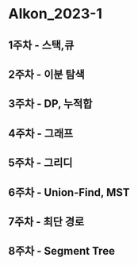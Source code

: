 # Alkon_2023-1
## 1주차 - 스택,큐 </br>
## 2주차 - 이분 탐색 </br>
## 3주차 - DP, 누적합 </br>
## 4주차 - 그래프 </br>
## 5주차 - 그리디 </br>
## 6주차 - Union-Find, MST </br>
## 7주차 - 최단 경로 </br>
## 8주차 - Segment Tree </br>
